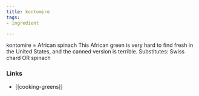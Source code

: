 ```yaml
---
title: kontomire
tags:
- ingredient

---
```

kontomire = African spinach This African green is very hard to find fresh in the United States, and the canned version is terrible. Substitutes: Swiss chard OR spinach

### Links

* [[cooking-greens]]
